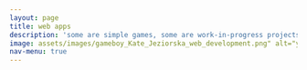```yaml
---
layout: page
title: web apps
description: 'some are simple games, some are work-in-progress projects, and others are helping with everyday stuff.<br /><br /> give them a try'
image: assets/images/gameboy_Kate_Jeziorska_web_development.png" alt="yellow gameboy Kate Jeziorska web development"
nav-menu: true
---
```


<!-- Main -->
<div id="main" class="alt">

</div>
